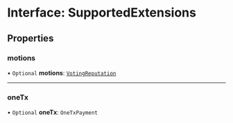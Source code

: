 # Interface: SupportedExtensions

## Properties

### motions

• `Optional` **motions**: [`VotingReputation`](../classes/VotingReputation.md)

___

### oneTx

• `Optional` **oneTx**: `OneTxPayment`
